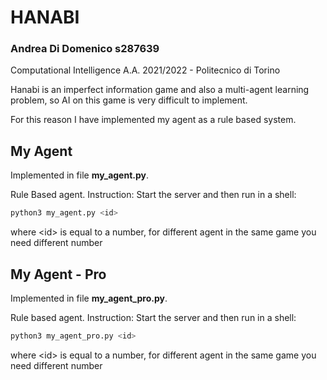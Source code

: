 # HANABI
### Andrea Di Domenico s287639
Computational Intelligence A.A. 2021/2022 - Politecnico di Torino


Hanabi is an imperfect information game and also a multi-agent learning problem, so AI on this game is very difficult to implement.

For this reason I have implemented my agent as a rule based system.


## My Agent
Implemented in file **my_agent.py**.

Rule Based agent.
Instruction:
Start the server and then run in a shell:
```bash
python3 my_agent.py <id>
```
where \<id> is equal to a number, for different agent in the same game you need different number

## My Agent - Pro
Implemented in file **my_agent_pro.py**.

Rule based agent.
Instruction:
Start the server and then run in a shell:
```bash
python3 my_agent_pro.py <id>
```
where \<id> is equal to a number, for different agent in the same game you need different number
